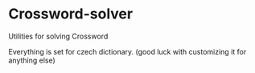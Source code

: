 # Crossword-solver
Utilities for solving Crossword

Everything is set for czech dictionary. (good luck with customizing it for anything else)